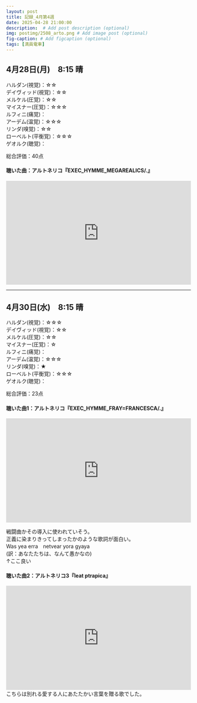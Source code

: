 ```yaml
---
layout: post
title: 記録_4月第4週
date: 2025-04-28 21:00:00
description:  # Add post description (optional)
img: postimg/2508_arto.png # Add image post (optional)
fig-caption: # Add figcaption (optional)
tags: [満員電車]
---
```


## 4月28日(月)　8:15 晴

ハルダン(視覚)：☆☆ <br>
デイヴィッド(視覚)：☆☆ <br>
メルケル(圧覚)：☆☆ <br>
マイスナー(圧覚)：☆☆☆ <br>
ルフィニ(痛覚)： <br>
アーデム(温覚)：☆☆☆ <br>
リンダ(嗅覚)：☆☆ <br>
ローベルト(平衡覚)：☆☆☆ <br>
ゲオルク(聴覚)： <br>

総合評価：40点

#### 聴いた曲：アルトネリコ『EXEC_HYMME_MEGAREALICS/.』
<div style="position: relative; padding-bottom: 56.25%; height: 0; overflow: hidden;">
  <iframe src="https://www.youtube.com/embed/FOfva6F5kYY" style="position: absolute; top: 0; left: 0; width: 100%; height: 100%;"
          frameborder="0" allowfullscreen>
  </iframe>
</div>

---

## 4月30日(水)　8:15 晴

ハルダン(視覚)：☆☆☆ <br>
デイヴィッド(視覚)：☆☆ <br>
メルケル(圧覚)：☆☆ <br>
マイスナー(圧覚)：☆ <br>
ルフィニ(痛覚)： <br>
アーデム(温覚)：☆☆☆ <br>
リンダ(嗅覚)：★ <br>
ローベルト(平衡覚)：☆☆☆ <br>
ゲオルク(聴覚)： <br>

総合評価：23点

#### 聴いた曲1：アルトネリコ『EXEC_HYMME_FRAY=FRANCESCA/.』
<div style="position: relative; padding-bottom: 56.25%; height: 0; overflow: hidden;">
  <iframe src="https://www.youtube.com/embed/XB9suTWrXj0" style="position: absolute; top: 0; left: 0; width: 100%; height: 100%;"
          frameborder="0" allowfullscreen>
  </iframe>
</div>

戦闘曲かその導入に使われていそう。<br>
正義に染まりきってしまったかのような歌詞が面白い。<br>
Was yea erra　netvear yora gyaya<br>
(訳：あなたたちは、なんて愚かなの)<br>
↑ここ良い


#### 聴いた曲2：アルトネリコ3『leat ptrapica』
<div style="position: relative; padding-bottom: 56.25%; height: 0; overflow: hidden;">
  <iframe src="https://www.youtube.com/embed/u2q83x_92ZM" style="position: absolute; top: 0; left: 0; width: 100%; height: 100%;"
          frameborder="0" allowfullscreen>
  </iframe>
</div>
こちらは別れる愛する人にあたたかい言葉を贈る歌でした。




